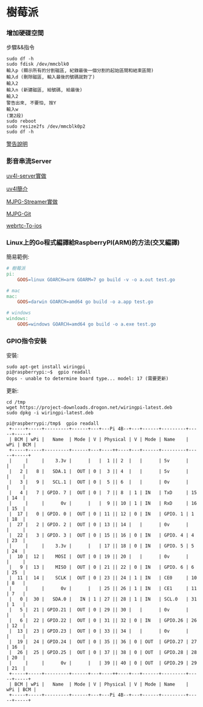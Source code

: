 # 樹莓派

### 增加硬碟空間

步驟&&指令

```
sudo df -h
sudo fdisk /dev/mmcblk0
輸入p (顯示所有的分割磁區, 紀錄最後一個分割的起始區間和結束區間)
輸入d (刪除磁區, 輸入最後的號碼就對了)
輸入2
輸入n (新建磁區, 給號碼, 給最後)
輸入2
警告出來, 不要怕, 按Y
輸入w
(第2段)
sudo reboot
sudo resize2fs /dev/mmcblk0p2 
sudo df -h
```


[警告說明](https://mlog.club/article/1850639)

### 影音串流Server
[uv4l-server實做](https://github.com/PietroAvolio/uv4l-webrtc-raspberry-pi)

[uv4l簡介](http://www.linux-projects.org/documentation/uv4l-server/)

[MJPG-Streamer實做](https://sites.google.com/site/rasberrypintust/shu-mei-pai-xiao-ji-qiao/webcam-server/mjpg-streamer)

[MJPG-Git](https://github.com/jacksonliam/mjpg-streamer)

[webrtc-To-ios](https://github.com/SmallpTsai/rpi-webrtc-streaming-to-ios/blob/master/README-tw.md)

### Linux上的Go程式編譯給RaspberryPI(ARM)的方法(交叉編譯)

簡易範例:

```makefile
# 樹莓派
pi:
	GOOS=linux GOARCH=arm GOARM=7 go build -v -o a.out test.go

# mac
mac:
	GOOS=darwin GOARCH=amd64 go build -o a.app test.go

# windows
windows:
	GOOS=windows GOARCH=amd64 go build -o a.exe test.go
```

### GPIO指令安裝

安裝:
```
sudo apt-get install wiringpi
pi@raspberrypi:~$  gpio readall
Oops - unable to determine board type... model: 17 (需要更新)
```

更新:
```
cd /tmp
wget https://project-downloads.drogon.net/wiringpi-latest.deb
sudo dpkg -i wiringpi-latest.deb

pi@raspberrypi:/tmp$  gpio readall
 +-----+-----+---------+------+---+---Pi 4B--+---+------+---------+-----+-----+
 | BCM | wPi |   Name  | Mode | V | Physical | V | Mode | Name    | wPi | BCM |
 +-----+-----+---------+------+---+----++----+---+------+---------+-----+-----+
 |     |     |    3.3v |      |   |  1 || 2  |   |      | 5v      |     |     |
 |   2 |   8 |   SDA.1 |  OUT | 0 |  3 || 4  |   |      | 5v      |     |     |
 |   3 |   9 |   SCL.1 |  OUT | 0 |  5 || 6  |   |      | 0v      |     |     |
 |   4 |   7 | GPIO. 7 |  OUT | 0 |  7 || 8  | 1 | IN   | TxD     | 15  | 14  |
 |     |     |      0v |      |   |  9 || 10 | 1 | IN   | RxD     | 16  | 15  |
 |  17 |   0 | GPIO. 0 |  OUT | 0 | 11 || 12 | 0 | IN   | GPIO. 1 | 1   | 18  |
 |  27 |   2 | GPIO. 2 |  OUT | 0 | 13 || 14 |   |      | 0v      |     |     |
 |  22 |   3 | GPIO. 3 |  OUT | 0 | 15 || 16 | 0 | IN   | GPIO. 4 | 4   | 23  |
 |     |     |    3.3v |      |   | 17 || 18 | 0 | IN   | GPIO. 5 | 5   | 24  |
 |  10 |  12 |    MOSI |  OUT | 0 | 19 || 20 |   |      | 0v      |     |     |
 |   9 |  13 |    MISO |  OUT | 0 | 21 || 22 | 0 | IN   | GPIO. 6 | 6   | 25  |
 |  11 |  14 |    SCLK |  OUT | 0 | 23 || 24 | 1 | IN   | CE0     | 10  | 8   |
 |     |     |      0v |      |   | 25 || 26 | 1 | IN   | CE1     | 11  | 7   |
 |   0 |  30 |   SDA.0 |   IN | 1 | 27 || 28 | 1 | IN   | SCL.0   | 31  | 1   |
 |   5 |  21 | GPIO.21 |  OUT | 0 | 29 || 30 |   |      | 0v      |     |     |
 |   6 |  22 | GPIO.22 |  OUT | 0 | 31 || 32 | 0 | IN   | GPIO.26 | 26  | 12  |
 |  13 |  23 | GPIO.23 |  OUT | 0 | 33 || 34 |   |      | 0v      |     |     |
 |  19 |  24 | GPIO.24 |  OUT | 0 | 35 || 36 | 0 | OUT  | GPIO.27 | 27  | 16  |
 |  26 |  25 | GPIO.25 |  OUT | 0 | 37 || 38 | 0 | OUT  | GPIO.28 | 28  | 20  |
 |     |     |      0v |      |   | 39 || 40 | 0 | OUT  | GPIO.29 | 29  | 21  |
 +-----+-----+---------+------+---+----++----+---+------+---------+-----+-----+
 | BCM | wPi |   Name  | Mode | V | Physical | V | Mode | Name    | wPi | BCM |
 +-----+-----+---------+------+---+---Pi 4B--+---+------+---------+-----+-----+
```
